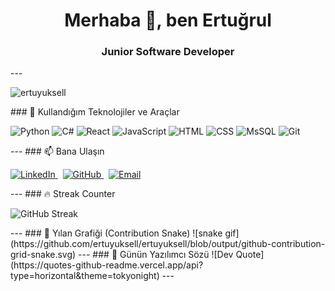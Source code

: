 <h1 align="center">Merhaba 👋, ben Ertuğrul</h1>
<h3 align="center">Junior Software Developer </h3>
---
<p align="left">
  <img src="https://komarev.com/ghpvc/?username=ertuyuksell&label=Profile%20views&color=0e75b6&style=flat" alt="ertuyuksell" />
</p>
### 🧰 Kullandığım Teknolojiler ve Araçlar
<p align="left">
  <img src="https://cdn.jsdelivr.net/gh/devicons/devicon/icons/python/python-original.svg" width="40" alt="Python"/>
  <img src="https://cdn.jsdelivr.net/gh/devicons/devicon/icons/csharp/csharp-original.svg" width="40" alt="C#"/>
  <img src="https://cdn.jsdelivr.net/gh/devicons/devicon/icons/react/react-original.svg" width="40" alt="React"/>
  <img src="https://cdn.jsdelivr.net/gh/devicons/devicon/icons/javascript/javascript-original.svg" width="40" alt="JavaScript"/>
  <img src="https://cdn.jsdelivr.net/gh/devicons/devicon/icons/html5/html5-original.svg" width="40" alt="HTML"/>
  <img src="https://cdn.jsdelivr.net/gh/devicons/devicon/icons/css3/css3-original.svg" width="40" alt="CSS"/>
  <img src="https://img.icons8.com/color/48/000000/microsoft-sql-server.png" width="40" alt="MsSQL"/>
  <img src="https://cdn.jsdelivr.net/gh/devicons/devicon/icons/git/git-original.svg" width="40" alt="Git"/>
</p>
---
### 📫 Bana Ulaşın
<p align="left">
  <a href="https://linkedin.com/in/ertugrul-yuksel" target="_blank">
    <img src="https://img.icons8.com/color/48/000000/linkedin.png" width="40" alt="LinkedIn"/>
  </a>
  &nbsp;
  <a href="https://github.com/ertuyuksell" target="_blank">
    <img src="https://img.icons8.com/ios-glyphs/30/000000/github.png" width="40" alt="GitHub"/>
  </a>
  &nbsp;
  <a href="mailto:ertuyuksell@gmail.com">
    <img src="https://img.icons8.com/color/48/000000/gmail-new.png" width="40" alt="Email"/>
  </a>
</p>
---
### 🔥 Streak Counter
<p align="left">
  <img src="https://streak-stats.demolab.com?user=ertuyuksell&theme=default" alt="GitHub Streak"/>
</p>
---
### 🐍 Yılan Grafiği (Contribution Snake)
![snake gif](https://github.com/ertuyuksell/ertuyuksell/blob/output/github-contribution-grid-snake.svg)
---
### 💬 Günün Yazılımcı Sözü
![Dev Quote](https://quotes-github-readme.vercel.app/api?type=horizontal&theme=tokyonight)
---



